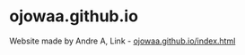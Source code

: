 # ojowaa.github.io

Website made by Andre A, Link - [ojowaa.github.io/index.html](ojowaa.github.io/index.html)
